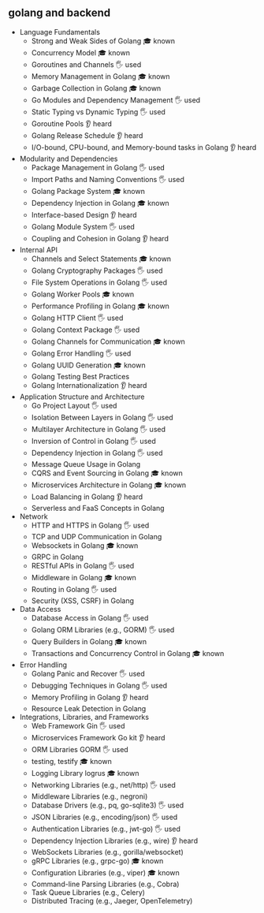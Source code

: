 ## golang and backend

- Language Fundamentals
  - Strong and Weak Sides of Golang 🎓 known
  - Concurrency Model 🎓 known
  - Goroutines and Channels 🖐️ used
  - Memory Management in Golang 🎓 known
  - Garbage Collection in Golang 🎓 known
  - Go Modules and Dependency Management 🖐️ used
  - Static Typing vs Dynamic Typing 🖐️ used
  - Goroutine Pools 👂 heard
  - Golang Release Schedule 👂 heard
  - I/O-bound, CPU-bound, and Memory-bound tasks in Golang 👂 heard
- Modularity and Dependencies
  - Package Management in Golang 🖐️ used
  - Import Paths and Naming Conventions 🖐️ used
  - Golang Package System 🎓 known
  - Dependency Injection in Golang 🎓 known
  - Interface-based Design 👂 heard
  - Golang Module System 🖐️ used
  - Coupling and Cohesion in Golang 👂 heard
- Internal API
  - Channels and Select Statements 🎓 known
  - Golang Cryptography Packages 🖐️ used
  - File System Operations in Golang 🖐️ used
  - Golang Worker Pools 🎓 known
  - Performance Profiling in Golang 🎓 known
  - Golang HTTP Client 🖐️ used
  - Golang Context Package 🖐️ used
  - Golang Channels for Communication 🎓 known
  - Golang Error Handling 🖐️ used
  - Golang UUID Generation 🎓 known
  - Golang Testing Best Practices
  - Golang Internationalization 👂 heard
- Application Structure and Architecture
  - Go Project Layout 🖐️ used
  - Isolation Between Layers in Golang 🖐️ used
  - Multilayer Architecture in Golang 🖐️ used
  - Inversion of Control in Golang 🖐️ used
  - Dependency Injection in Golang 🖐️ used
  - Message Queue Usage in Golang
  - CQRS and Event Sourcing in Golang 🎓 known
  - Microservices Architecture in Golang 🎓 known
  - Load Balancing in Golang 👂 heard
  - Serverless and FaaS Concepts in Golang
- Network
  - HTTP and HTTPS in Golang 🖐️ used
  - TCP and UDP Communication in Golang
  - Websockets in Golang 🎓 known
  - GRPC in Golang
  - RESTful APIs in Golang 🖐️ used
  - Middleware in Golang 🎓 known
  - Routing in Golang 🖐️ used
  - Security (XSS, CSRF) in Golang
- Data Access
  - Database Access in Golang 🖐️ used
  - Golang ORM Libraries (e.g., GORM) 🖐️ used
  - Query Builders in Golang 🎓 known
  - Transactions and Concurrency Control in Golang 🎓 known
- Error Handling
  - Golang Panic and Recover 🖐️ used
  - Debugging Techniques in Golang 🖐️ used
  - Memory Profiling in Golang 👂 heard
  - Resource Leak Detection in Golang
- Integrations, Libraries, and Frameworks
  - Web Framework Gin 🖐️ used
  - Microservices Framework Go kit 👂 heard
  - ORM Libraries GORM 🖐️ used
  - testing, testify 🎓 known
  - Logging Library logrus 🎓 known
  - Networking Libraries (e.g., net/http) 🖐️ used
  - Middleware Libraries (e.g., negroni)
  - Database Drivers (e.g., pq, go-sqlite3) 🖐️ used
  - JSON Libraries (e.g., encoding/json) 🖐️ used
  - Authentication Libraries (e.g., jwt-go) 🖐️ used
  - Dependency Injection Libraries (e.g., wire) 👂 heard
  - WebSockets Libraries (e.g., gorilla/websocket)
  - gRPC Libraries (e.g., grpc-go) 🎓 known
  - Configuration Libraries (e.g., viper) 🎓 known
  - Command-line Parsing Libraries (e.g., Cobra)
  - Task Queue Libraries (e.g., Celery)
  - Distributed Tracing (e.g., Jaeger, OpenTelemetry)